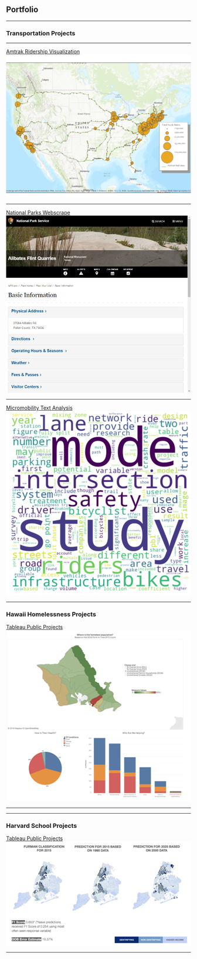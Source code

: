 ## Portfolio
<!-- Global site tag (gtag.js) - Google Analytics -->
<script async src="https://www.googletagmanager.com/gtag/js?id=UA-151918240-1"></script>
<script>
  window.dataLayer = window.dataLayer || [];
  function gtag(){dataLayer.push(arguments);}
  gtag('js', new Date());

  gtag('config', 'UA-151918240-1');
</script>

---

### Transportation Projects

---

[Amtrak Ridership Visualization](https://github.com/ericenglin/Amtrak-Web-Scraper)
<img src="images/Amtrak-Ridership.png?raw=true"/>

---
[National Parks Webscrape](https://github.com/ericenglin/NPS-Website-Scrape)
<img src="images/NPS-Site-Screenshot.png?raw=true"/>

---
[Micromobility Text Analysis](./pages/micromobility-page.md)
<img src="images/micromobility-word-cloud.png?raw=true"/>


---

### Hawaii Homelessness Projects

[Tableau Public Projects](https://public.tableau.com/profile/ericenglin#!/)
<img src="images/Tableau-Public.png?raw=true"/>

---


---

### Harvard School Projects

[Tableau Public Projects](./pages/harvard-schoolwork.md)
<img src="images/NYC-gentrification.png?raw=true"/>

---
